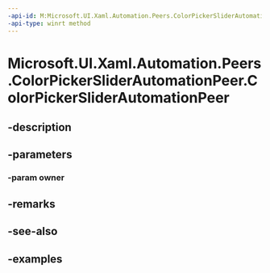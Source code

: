 ```yaml
---
-api-id: M:Microsoft.UI.Xaml.Automation.Peers.ColorPickerSliderAutomationPeer.#ctor(Microsoft.UI.Xaml.Controls.Primitives.ColorPickerSlider)
-api-type: winrt method
---
```


<!-- Method syntax.
public ColorPickerSliderAutomationPeer.ColorPickerSliderAutomationPeer(ColorPickerSlider owner)
-->

# Microsoft.UI.Xaml.Automation.Peers.ColorPickerSliderAutomationPeer.ColorPickerSliderAutomationPeer

## -description

## -parameters
### -param owner

## -remarks

## -see-also

## -examples

